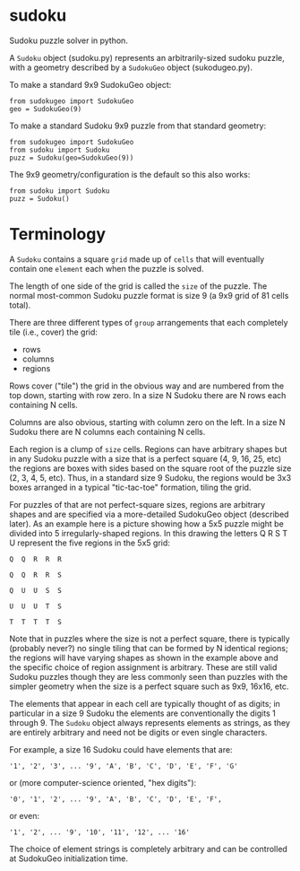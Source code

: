 # sudoku
Sudoku puzzle solver in python.

A `Sudoku` object (sudoku.py) represents an arbitrarily-sized sudoku puzzle, with a geometry described by a `SudokuGeo` object (sukodugeo.py).

To make a standard 9x9 SudokuGeo object:

    from sudokugeo import SudokuGeo
    geo = SudokuGeo(9)

To make a standard Sudoku 9x9 puzzle from that standard geometry:

    from sudokugeo import SudokuGeo
    from sudoku import Sudoku
    puzz = Sudoku(geo=SudokuGeo(9))

The 9x9 geometry/configuration is the default so this also works:

    from sudoku import Sudoku
    puzz = Sudoku()

# Terminology

A `Sudoku` contains a square `grid` made up of `cells` that will eventually contain one `element` each when the puzzle is solved.

The length of one side of the grid is called the `size` of the puzzle. The normal most-common Sudoku puzzle format is size 9 (a 9x9 grid of 81 cells total).

There are three different types of `group` arrangements that each completely tile (i.e., cover) the grid:

 - rows
 - columns
 - regions
 
Rows cover ("tile") the grid in the obvious way and are numbered from the top down, starting with row zero. In a size N Sudoku there are N rows each containing N cells.

Columns are also obvious, starting with column zero on the left. In a size N Sudoku there are N columns each containing N cells.

Each region is a clump of `size` cells. Regions can have arbitrary shapes but in any Sudoku puzzle with a size that is a perfect square (4, 9, 16, 25, etc) the regions are boxes with sides based on the square root of the puzzle size (2, 3, 4, 5, etc). Thus, in a standard size 9 Sudoku, the regions would be 3x3 boxes arranged in a typical "tic-tac-toe" formation, tiling the grid.

For puzzles of that are not perfect-square sizes, regions are arbitrary shapes and are specified via a more-detailed SudokuGeo object (described later). As an example here is a picture showing how a 5x5 puzzle might be divided into 5 irregularly-shaped regions. In this drawing the letters Q R S T U represent the five regions in the 5x5 grid:

    Q  Q  R  R  R

    Q  Q  R  R  S

    Q  U  U  S  S

    U  U  U  T  S

    T  T  T  T  S

Note that in puzzles where the size is not a perfect square, there is typically (probably never?) no single tiling that can be formed by N identical regions; the regions will have varying shapes as shown in the example above and the specific choice of region assignment is arbitrary. These are still valid Sudoku puzzles though they are less commonly seen than puzzles with the simpler geometry when the size is a perfect square such as 9x9, 16x16, etc.

The elements that appear in each cell are typically thought of as digits; in particular in a size 9 Sudoku the elements are conventionally the digits 1 through 9. The `Sudoku` object always represents elements as strings, as they are entirely arbitrary and need not be digits or even single characters.

For example, a size 16 Sudoku could have elements that are:

    '1', '2', '3', ... '9', 'A', 'B', 'C', 'D', 'E', 'F', 'G'

or (more computer-science oriented, "hex digits"):

    '0', '1', '2', ... '9', 'A', 'B', 'C', 'D', 'E', 'F',

or even:

    '1', '2', ... '9', '10', '11', '12', ... '16'

The choice of element strings is completely arbitrary and can be controlled at SudokuGeo initialization time.


